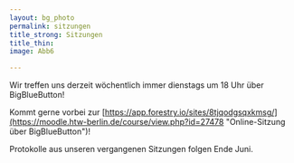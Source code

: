 ```yaml
---
layout: bg_photo
permalink: sitzungen
title_strong: Sitzungen
title_thin: 
image: Abb6

---
```

Wir treffen uns derzeit wöchentlich immer dienstags um 18 Uhr über BigBlueButton!

Kommt gerne vorbei zur [https://app.forestry.io/sites/8tjqodgsqxkmsg/](https://moodle.htw-berlin.de/course/view.php?id=27478 "Online-Sitzung über BigBlueButton")!

Protokolle aus unseren vergangenen Sitzungen folgen Ende Juni.